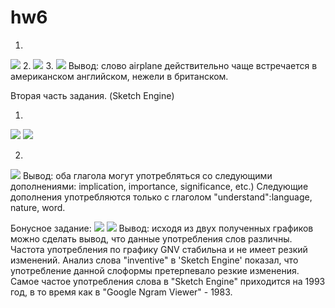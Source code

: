 # hw6
1.
![](https://sun9-7.userapi.com/c840538/v840538453/72194/9zVrT4Ve0HU.jpg)
2.
![](https://sun9-9.userapi.com/c840538/v840538453/721a8/UXq4A3yyeQI.jpg)
3.
![](https://sun9-8.userapi.com/c840538/v840538453/721bc/gdBwVGzraxo.jpg)
Вывод: слово airplane действительно чаще встречается в американском английском, нежели в британском. 


Вторая часть задания. (Sketch Engine)

 1)
![](https://sun9-1.userapi.com/c840529/v840529453/6df27/ZdojkfoZPZw.jpg)
![](https://sun9-6.userapi.com/c840529/v840529453/6df2e/jUmn_0_HOY4.jpg)

 2)
![](https://sun9-6.userapi.com/c840529/v840529453/6df61/mcau3dIl7gY.jpg)
Вывод: оба глагола могут употребляться со следующими дополнениями: implication, importance, significance, etc.)
Следующие дополнения употребляются только с глаголом "understand":language, nature, word.


Бонусное задание:
![](https://pp.userapi.com/c846218/v846218588/1f0ed/gvNadvMAd_s.jpg)
![](https://pp.userapi.com/c846218/v846218588/1f0f7/qj9XxQWo2bI.jpg)
Вывод: исходя из двух полученных графиков можно сделать вывод, что данные употребления слов различны. Частота употребления по графику GNV стабильна и не имеет резкий изменений. Анализ слова "inventive" в 'Sketch Engine' показал, что употребление данной слоформы претерпевало резкие изменения. Самое частое употребления слова в "Sketch Engine" приходится на 1993 год, в то время как в "Google Ngram Viewer" - 1983. 
